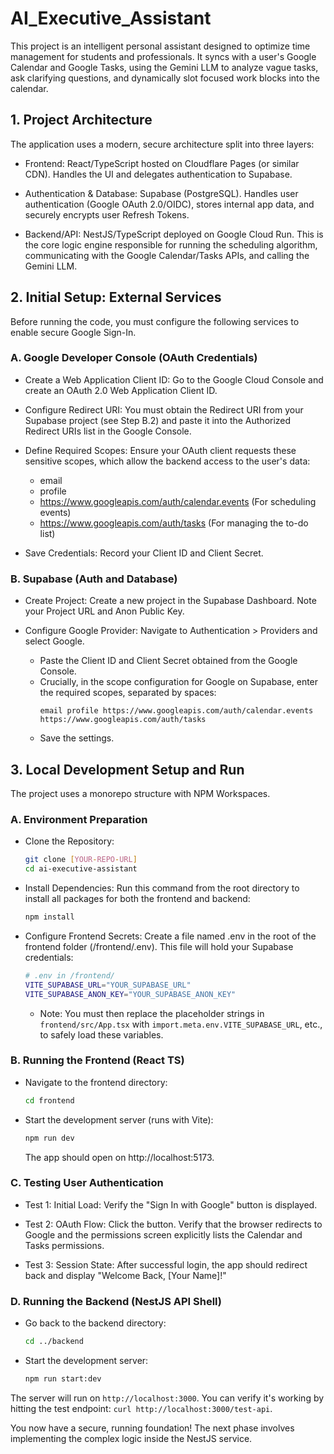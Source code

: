 # AI_Executive_Assistant

This project is an intelligent personal assistant designed to optimize time management for students and professionals. It syncs with a user's Google Calendar and Google Tasks, using the Gemini LLM to analyze vague tasks, ask clarifying questions, and dynamically slot focused work blocks into the calendar.

## 1. Project Architecture
The application uses a modern, secure architecture split into three layers:

- Frontend: React/TypeScript hosted on Cloudflare Pages (or similar CDN). Handles the UI and delegates authentication to Supabase.

- Authentication & Database: Supabase (PostgreSQL). Handles user authentication (Google OAuth 2.0/OIDC), stores internal app data, and securely encrypts user Refresh Tokens.

- Backend/API: NestJS/TypeScript deployed on Google Cloud Run. This is the core logic engine responsible for running the scheduling algorithm, communicating with the Google Calendar/Tasks APIs, and calling the Gemini LLM.

## 2. Initial Setup: External Services
Before running the code, you must configure the following services to enable secure Google Sign-In.

### A. Google Developer Console (OAuth Credentials)
- Create a Web Application Client ID: Go to the Google Cloud Console and create an OAuth 2.0 Web Application Client ID.

- Configure Redirect URI: You must obtain the Redirect URI from your Supabase project (see Step B.2) and paste it into the Authorized Redirect URIs list in the Google Console.

- Define Required Scopes: Ensure your OAuth client requests these sensitive scopes, which allow the backend access to the user's data:
  - email
  - profile
  - https://www.googleapis.com/auth/calendar.events (For scheduling events)
  - https://www.googleapis.com/auth/tasks (For managing the to-do list)

- Save Credentials: Record your Client ID and Client Secret.

### B. Supabase (Auth and Database)
- Create Project: Create a new project in the Supabase Dashboard. Note your Project URL and Anon Public Key.

- Configure Google Provider: Navigate to Authentication > Providers and select Google.
  - Paste the Client ID and Client Secret obtained from the Google Console.
  - Crucially, in the scope configuration for Google on Supabase, enter the required scopes, separated by spaces:
    ```
    email profile https://www.googleapis.com/auth/calendar.events https://www.googleapis.com/auth/tasks
    ```
  - Save the settings.

## 3. Local Development Setup and Run
The project uses a monorepo structure with NPM Workspaces.

### A. Environment Preparation
- Clone the Repository:
  ```bash
  git clone [YOUR-REPO-URL]
  cd ai-executive-assistant
  ```

- Install Dependencies: Run this command from the root directory to install all packages for both the frontend and backend:

  ```bash
  npm install
  ```

- Configure Frontend Secrets: Create a file named .env in the root of the frontend folder (/frontend/.env). This file will hold your Supabase credentials:
  ```bash
  # .env in /frontend/
  VITE_SUPABASE_URL="YOUR_SUPABASE_URL"
  VITE_SUPABASE_ANON_KEY="YOUR_SUPABASE_ANON_KEY" 
  ```
  
  - Note: You must then replace the placeholder strings in ```frontend/src/App.tsx``` with ```import.meta.env.VITE_SUPABASE_URL```, etc., to safely load these variables.

### B. Running the Frontend (React TS)
- Navigate to the frontend directory:

  ```bash
  cd frontend
  ```

- Start the development server (runs with Vite):

  ```bash
  npm run dev
  ```
  
  The app should open on http://localhost:5173.

### C. Testing User Authentication
- Test 1: Initial Load: Verify the "Sign In with Google" button is displayed.

- Test 2: OAuth Flow: Click the button. Verify that the browser redirects to Google and the permissions screen explicitly lists the Calendar and Tasks permissions.

- Test 3: Session State: After successful login, the app should redirect back and display "Welcome Back, [Your Name]!"

### D. Running the Backend (NestJS API Shell)
- Go back to the backend directory:
  ```bash
  cd ../backend
  ```

- Start the development server:

  ```bash
  npm run start:dev
  ```

The server will run on ```http://localhost:3000```. You can verify it's working by hitting the test endpoint: ```curl http://localhost:3000/test-api```.

You now have a secure, running foundation! The next phase involves implementing the complex logic inside the NestJS service.
